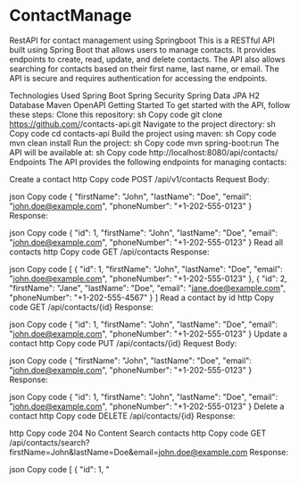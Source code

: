 # ContactManage
RestAPI for contact management using Springboot
This is a RESTful API built using Spring Boot that allows users to manage contacts.
It provides endpoints to create, read, update, and delete contacts.
The API also allows searching for contacts based on their first name, last name, or email. 
The API is secure and requires authentication for accessing the endpoints.

Technologies Used
Spring Boot
Spring Security
Spring Data JPA
H2 Database
Maven
OpenAPI
Getting Started
To get started with the API, follow these steps:
Clone this repository:
sh
Copy code
git clone https://github.com/<username>/contacts-api.git
Navigate to the project directory:
sh
Copy code
cd contacts-api
Build the project using maven:
sh
Copy code
mvn clean install
Run the project:
sh
Copy code
mvn spring-boot:run
The API will be available at:
sh
Copy code
http://localhost:8080/api/contacts/
Endpoints
The API provides the following endpoints for managing contacts:

Create a contact
http
Copy code
POST /api/v1/contacts
Request Body:

json
Copy code
{
  "firstName": "John",
  "lastName": "Doe",
  "email": "john.doe@example.com",
  "phoneNumber": "+1-202-555-0123"
}
Response:

json
Copy code
{
  "id": 1,
  "firstName": "John",
  "lastName": "Doe",
  "email": "john.doe@example.com",
  "phoneNumber": "+1-202-555-0123"
}
Read all contacts
http
Copy code
GET /api/contacts
Response:

json
Copy code
[
  {
    "id": 1,
    "firstName": "John",
    "lastName": "Doe",
    "email": "john.doe@example.com",
    "phoneNumber": "+1-202-555-0123"
  },
  {
    "id": 2,
    "firstName": "Jane",
    "lastName": "Doe",
    "email": "jane.doe@example.com",
    "phoneNumber": "+1-202-555-4567"
  }
]
Read a contact by id
http
Copy code
GET /api/contacts/{id}
Response:

json
Copy code
{
  "id": 1,
  "firstName": "John",
  "lastName": "Doe",
  "email": "john.doe@example.com",
  "phoneNumber": "+1-202-555-0123"
}
Update a contact
http
Copy code
PUT /api/contacts/{id}
Request Body:

json
Copy code
{
  "firstName": "John",
  "lastName": "Doe",
  "email": "john.doe@example.com",
  "phoneNumber": "+1-202-555-0123"
}
Response:

json
Copy code
{
  "id": 1,
  "firstName": "John",
  "lastName": "Doe",
  "email": "john.doe@example.com",
  "phoneNumber": "+1-202-555-0123"
}
Delete a contact
http
Copy code
DELETE /api/contacts/{id}
Response:

http
Copy code
204 No Content
Search contacts
http
Copy code
GET /api/contacts/search?firstName=John&lastName=Doe&email=john.doe@example.com
Response:

json
Copy code
[
  {
    "id": 1,
    "



